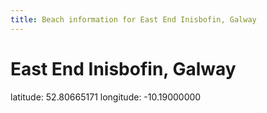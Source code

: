 ```yaml
---
title: Beach information for East End Inisbofin, Galway
---
```

# East End Inisbofin, Galway 

<div class="location-info">latitude: 52.80665171 longitude: -10.19000000</div>
<div id="met-eireann-warnings" onload="get_met_eireann_warnings(EI10)"></div>
<div></div>